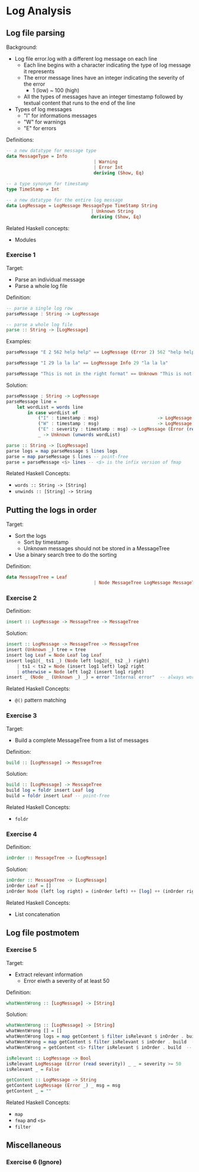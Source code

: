 # Log Analysis



## Log file parsing

Background:

- Log file error.log with a different log message on each line
  - Each line begins with a character indicating the type of log message it represents
  - The error message lines have an integer indicating the severity of the error
    - 1 (low) ~ 100 (high)
  - All the types of messages have an integer timestamp followed by textual content that runs to the end of the line
- Types of log messages
  - "I" for informations messages
  - "W" for warnings
  - "E" for errors

Definitions:

```haskell
-- a new datatype for message type
data MessageType = Info
								 | Warning
								 | Error Int
								 deriving (Show, Eq)
								 
-- a type synonym for timestamp								 
type TimeStamp = Int

-- a new datatype for the entire log message
data LogMessage = LogMessage MessageType TimeStamp String
								| Unknown String
								deriving (Show, Eq)
```

Related Haskell concepts:

- Modules



### Exercise 1

Target:

- Parse an individual message
- Parse a whole log file

Definition:

```haskell
-- parse a single log row
parseMessage : String -> LogMessage

-- parse a whole log file
parse :: String -> [LogMessage]
```

Examples:

```haskell
parseMessage "E 2 562 help help" == LogMessage (Error 2) 562 "help help"

parseMessage "I 29 la la la" == LogMessage Info 29 "la la la"

parseMessage "This is not in the right format" == Unknown "This is not in the right format"
```

Solution:

```haskell
parseMessage : String -> LogMessage
parseMessage line = 
	let wordList = words line
		in case wordList of
			("I" : timestamp : msg) 					 -> LogMessage Info (read timestamp) (unwords msg)
			("W" : timestamp : msg)  					 -> LogMessage Warning (read timestamp) (unwords msg)
			("E" : severity : timestamp : msg) -> LogMessage (Error (read severity)) (read timestamp) (unwords msg)
			_ -> Unknown (unwords wordList)

parse :: String -> [LogMessage]
parse logs = map parseMessage $ lines logs
parse = map parseMessage $ lines -- point-free
parse = parseMessage <$> lines -- <$> is the infix version of fmap

```

Related Haskell Concepts:

- `words :: String -> [String]`
- `unwinds :: [String] -> String`



## Putting the logs in order

Target:

- Sort the logs
  - Sort by timestamp
  - Unknown messages should not be stored in a MessageTree 
- Use a binary search tree to do the sorting

Definition:

```Haskell
data MessageTree = Leaf
								 | Node MessageTree LogMessage MessageTree 
```



### Exercise 2

Definition:

```Haskell
insert :: LogMessage -> MessageTree -> MessageTree
```

Solution:

```Haskell
insert :: LogMessage -> MessageTree -> MessageTree
insert (Unknown _) tree = tree
insert log Leaf = Node Leaf log Leaf
insert log1@(_ ts1 _) (Node left log2@(_ ts2 _) right)
	| ts1 < ts2 = Node (insert log1 left) log2 right
	| otherwise = Node left log2 (insert log1 right)
insert _ (Node _ (Unknown _) _) = error "Internal error"  -- always work with total functions
```

Related Haskell Concepts:

- `@()` pattern matching



### Exercise 3

Target:

- Build a complete MessageTree from a list of messages

Definition:

```haskell
build :: [LogMessage] -> MessageTree
```

Solution:

```haskell
build :: [LogMessage] -> MessageTree
build log = foldr insert Leaf log
build = foldr insert Leaf -- point-free
```

Related Haskell Concepts:

- `foldr`



### Exercise 4

Definition:

```Haskell
inOrder :: MessageTree -> [LogMessage]
```

Solution:

```haskell
inOrder :: MessageTree -> [LogMessage]
inOrder Leaf = []
inOrder Node (left log right) = (inOrder left) ++ [log] ++ (inOrder right)
```

Related Haskell Concepts:

- List concatenation



## Log file postmotem



### Exercise 5

Target:

- Extract relevant information
  - Error eiwth a severity of at least 50

Definition:

```Haskell
whatWentWrong :: [LogMessage] -> [String]
```

Solution:

```haskell
whatWentWrong :: [LogMessage] -> [String]
whatWentWrong [] = []
whatWentWrong logs = map getContent $ filter isRelevant $ inOrder . build $ logs
whatWentWrong = map getContent $ filter isRelevant $ inOrder . build  -- point-free
whatWentWrong = getContent <$> filter isRelevant $ inOrder . build  -- <$>

isRelevant :: LogMessage -> Bool
isRelevant LogMessage (Error (read severity)) _ _ = severity >= 50
isRelevant _ = False

getContent :: LogMessage -> String
getContent LogMessage (Error _) _ msg = msg
getContent _ = ""
```

Related Haskell Concepts:

- `map`
- `fmap` and `<$>`
- `filter`



## Miscellaneous



### Exercise 6 (Ignore)